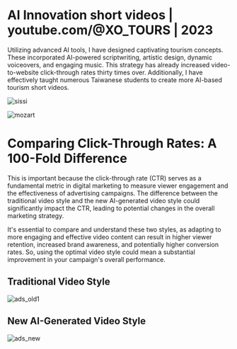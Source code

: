 # AI Innovation short videos | youtube.com/@XO_TOURS | 2023

Utilizing advanced AI tools, I have designed captivating tourism concepts. These incorporated AI-powered scriptwriting, artistic design, dynamic voiceovers, and engaging music. This strategy has already increased video-to-website click-through rates thirty times over. Additionally, I have effectively taught numerous Taiwanese students to create more AI-based tourism short videos.

![sissi](https://github.com/harryji168/ai_short_videos/assets/21187699/e76a58ec-5e94-4d48-9173-5f3529c78e1a)

![mozart](https://github.com/harryji168/ai_short_videos/assets/21187699/f7769eaf-aefd-4183-a7eb-6b15d6ed270d)




# Comparing Click-Through Rates: A 100-Fold Difference

This is important because the click-through rate (CTR) serves as a fundamental metric in digital marketing to measure viewer engagement and the effectiveness of advertising campaigns. The difference between the traditional video style and the new AI-generated video style could significantly impact the CTR, leading to potential changes in the overall marketing strategy.

It's essential to compare and understand these two styles, as adapting to more engaging and effective video content can result in higher viewer retention, increased brand awareness, and potentially higher conversion rates. So, using the optimal video style could mean a substantial improvement in your campaign's overall performance.


## Traditional Video Style
![ads_old1](https://github.com/harryji168/ai_short_videos/assets/21187699/06dce9aa-9091-4ddb-b105-51f874369146)


## New AI-Generated Video Style
![ads_new](https://github.com/harryji168/ai_short_videos/assets/21187699/85c27bc9-f99c-413b-9951-04c92bbaeae7)
